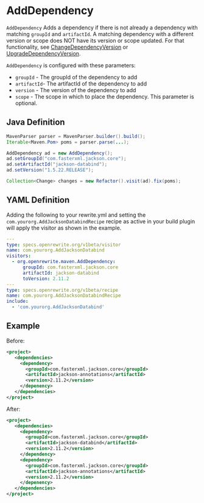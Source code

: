# AddDependency

`AddDependency` Adds a dependency if there is not already a dependency with matching `groupId` and `artifactId`. A matching dependency with a different version or scope does NOT have its version or scope updated. For that functionality, see [ChangeDependencyVersion](changedependencyversion.md) or [UpgradeDependencyVersion](upgradedependencyversion.md).

`AddDependency` is configured with these parameters:

* `groupId` - The groupId of the dependency to add
* `artifactId`- The artifactId of the dependency to add
* `version` - The version of the dependency to add
* `scope` - The scope in which to place the dependency. This parameter is optional.

## Java Definition

```java
MavenParser parser = MavenParser.builder().build();
Iterable<Maven.Pom> poms = parser.parse(...);

AddDependency ad = new AddDependency();
ad.setGroupId("com.fasterxml.jackson.core");
ad.setArtifactId("jackson-databind");
ad.setVersion("1.5.22.RELEASE");

Collection<Change> changes = new Refactor().visit(ad).fix(poms);
```

## YAML Definition

Adding the following to your rewrite.yml and setting the `com.yourorg.AddJacksonDatabindRecipe` recipe as active in your build plugin will apply the visitor as shown in the example.

```yaml
---
type: specs.openrewrite.org/v1beta/visitor
name: com.yourorg.AddJacksonDatabind
visitors:
  - org.openrewrite.maven.AddDependency:
      groupId: com.fasterxml.jackson.core
      artifactId: jackson-databind
      toVersion: 2.11.2
---
type: specs.openrewrite.org/v1beta/recipe
name: com.yourorg.AddJacksonDatabindRecipe
include:
  - 'com.yourorg.AddJacksonDatabind'
```

## Example

Before:

```xml
<project>
   <dependencies>
     <dependency>
       <groupId>com.fasterxml.jackson.core</groupId>
       <artifactId>jackson-annotations</artifactId>
       <version>2.11.2</version>
     </depenency>
   </dependencies>
</project>
```

After:

```xml
<project>
   <dependencies>
     <dependency>
       <groupId>com.fasterxml.jackson.core</groupId>
       <artifactId>jackson-databind</artifactId>
       <version>2.11.2</version>
     </dependency>
     <dependency>
       <groupId>com.fasterxml.jackson.core</groupId>
       <artifactId>jackson-annotations</artifactId>
       <version>2.11.2</version>
     </depenency>
   </dependencies>
</project>
```

